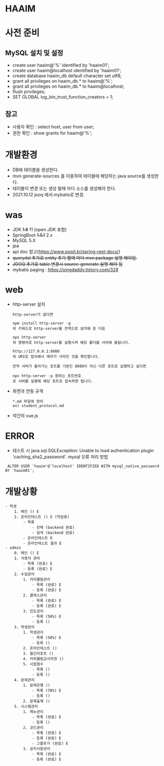 # HAAIM

# 사전 준비
 ## MySQL 설치 및 설정 
  - create user haaim@'%' identified by 'haaim01';
  - create user haaim@localhost identified by 'haaim01';
  - create database haaim_db default character set utf8;
  - grant all privileges on haaim_db.* to haaim@'%';
  - grant all privileges on haaim_db.* to haaim@localhost;
  - flush privileges;
  - SET GLOBAL log_bin_trust_function_creators = 1;
 
 ## 참고 
  - 사용자 확인 : select host, user from user;
  - 권한 확인 : show grants for haaim@'%';

# 개발환경
- DB에 테이블을 생성한다.
- mvn generate-sources 를 이용하여 테이블에 해당하는 java source를 생성한다.
- 테이블이 변경 또는 생성 될때 마다 소스를 생성해야 한다.
- 2021.10.12 jooq 에서 mybatis로 변경.
 
 
# was
- JDK ~~1.8~~ 11 (open JDK 포함)
- SpringBoot ~~1.5.1~~ 2.x
- MySQL 5.X
- jpa
- api doc 참고(https://www.popit.kr/spring-rest-docs/)
- ~~querydsl 추가로 entity 추가 할때 마다 mvn package 실행 해야됨.~~
- ~~JOOQ 추가로 table 변경시 source-generate 실행 해야 됨~~
- mybatis paging : https://oingdaddy.tistory.com/329

# web
- http-server 설치
  ```
  http-server가 없다면

  npm install http-server -g
  위 키워드로 http-server를 전역으로 설치해 준 다음

  npx http-server
  위 명령어로 http-server를 실행시켜 해당 폴더를 서버에 올립니다.

  http://127.0.0.1:8080
  위 URI로 접속해서 에러가 사라진 것을 확인합니다.

  만약 서버가 올라가는 포트를 기본인 8080이 아닌 다른 포트로 실행하고 싶다면

  npx http-server -p 원하는 포트번호
  로 서버를 실행해 해당 포트로 접속하면 됩니다.
  ```
- 화면과 연동 규격
  ```
  *.md 파일에 정의
  ex) student_protocol.md
  ```
- 약간의 vue.js

# ERROR
- 테스트 시 java.sql.SQLException: Unable to load authentication plugin 'caching_sha2_password'. mysql 오류 처리 방법
```
 ALTER USER 'haaim'@'localhost' IDENTIFIED WITH mysql_native_password BY 'haaim01';
```

# 개발상황
```
- 학생
	1. 메인 () E
	2. 온라인테스트 () E (작업중)
	    - 목록 
	    	- 전체 (backend 완료)
	    	- 검색 (backend 완료)
	    - 온라인테스트 E
	    - 온라인테스트 결과 E
- admin 
	0. 메인 () E
	1. 사용자 관리
		- 목록 (완료) E
		- 등록 (완료) E
	2. 수업관리
		1. 커리큘럼관리 
			- 목록 (완료) E
			- 등록 (완료) E
		2. 클래스관리
			- 목록 (완료) E
			- 등록 (완료) E
		3. 진도관리
			- 목록 (50%) E
			- 등록 ()
	3. 학생관리
		1. 학생관리
			- 목록 (50%) E
			- 등록 ()
		2. 온라인테스트 ()
		3. 월간리포트 ()
		4. 커피큘럼교사의견 ()
		5. 시험점수
			- 목록 ()
			- 등록 ()
	4. 문제관리
		1. 문제은행 ()
			- 목록 (70%) E
			- 등록 ()
		2. 문제출제 ()
	5. 시스템관리
		1. 메뉴관리
			- 목록 (완료) E
			- 등록 ()
		2. 코드관리
			- 목록 (완료) E
			- 등록 (완료) E
			- 그룹추가 (완료) E
		3. 공지사항관리
			- 목록 (완료) E
			- 등록 (완료) E
```